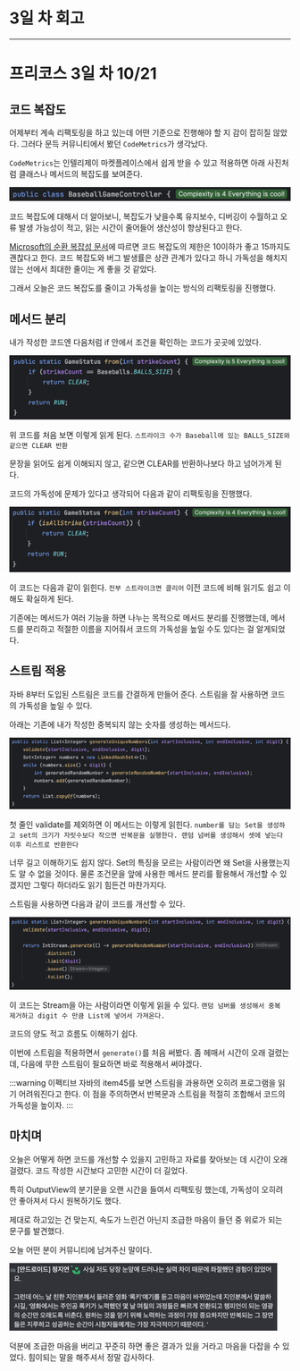 # 3일 차 회고

---

# 프리코스 3일 차 10/21

## 코드 복잡도

어제부터 계속 리팩토링을 하고 있는데 어떤 기준으로 진행해야 할 지 감이 잡히질 않았다. 그러다 문득 커뮤니티에서 봤던 `CodeMetrics`가 생각났다.

`CodeMetrics`는 인텔리제이 마켓플레이스에서 쉽게 받을 수 있고 적용하면 아래 사진처럼 클래스나 메서드의 복잡도를 보여준다.

![img_9.png](img_5.png)

코드 복잡도에 대해서 더 알아보니, 복잡도가 낮을수록 유지보수, 디버깅이 수월하고 오류 발생 가능성이 적고, 읽는 시간이 줄어들어 생산성이 향상된다고 한다.

[Microsoft의 순환 복잡성 문서](https://learn.microsoft.com/ko-kr/visualstudio/code-quality/code-metrics-cyclomatic-complexity?view=vs-2022)에 따르면 코드 복잡도의 제한은 10이하가 좋고 15까지도 괜찮다고 한다. 코드 복잡도와 버그 발생률은 상관 관계가 있다고 하니 가독성을 해치지 않는 선에서 최대한 줄이는 게 좋을 것 같았다.

그래서 오늘은 코드 복잡도를 줄이고 가독성을 높이는 방식의 리팩토링을 진행했다.

## 메서드 분리

내가 작성한 코드엔 다음처럼 if 안에서 조건을 확인하는 코드가 곳곳에 있었다. 

![img_9.png](img_6.png)

위 코드를 처음 보면 이렇게 읽게 된다. `스트라이크 수가 Baseball에 있는 BALLS_SIZE와 같으면 CLEAR 반환`

문장을 읽어도 쉽게 이해되지 않고, 같으면 CLEAR를 반환하나보다 하고 넘어가게 된다.

코드의 가독성에 문제가 있다고 생각되어 다음과 같이 리팩토링을 진행했다.

![img_10.png](img_7.png)

이 코드는 다음과 같이 읽힌다. `전부 스트라이크면 클리어` 이전 코드에 비해 읽기도 쉽고 이해도 확실하게 된다.

기존에는 메서드가 여러 기능을 하면 나누는 목적으로 메서드 분리를 진행했는데, 메서드를 분리하고 적절한 이름을 지어줘서 코드의 가독성을 높일 수도 있다는 걸 알게되었다.

## 스트림 적용

자바 8부터 도입된 스트림은 코드를 간결하게 만들어 준다. 스트림을 잘 사용하면 코드의 가독성을 높일 수 있다.

아래는 기존에 내가 작성한 중복되지 않는 숫자를 생성하는 메서드다.

![img_4.png](img_4.png)

첫 줄인 validate를 제외하면 이 메서드는 이렇게 읽힌다. `number를 담는 Set을 생성하고 set의 크기가 자릿수보다 작으면 반복문을 실행한다. 랜덤 넘버를 생성해서 셋에 넣는다 이후 리스트로 반환한다`

너무 길고 이해하기도 쉽지 않다. Set의 특징을 모르는 사람이라면 왜 Set을 사용했는지도 알 수 없을 것이다. 물론 조건문을 앞에 사용한 메서드 분리를 활용해서 개선할 수 있겠지만 그렇다 하더라도 읽기 힘든건 마찬가지다.

스트림을 사용하면 다음과 같이 코드를 개선할 수 있다.

![img_11.png](img_8.png)

이 코드는 Stream을 아는 사람이라면 이렇게 읽을 수 있다. `랜덤 넘버를 생성해서 중복 제거하고 digit 수 만큼 List에 넣어서 가져온다.`

코드의 양도 적고 흐름도 이해하기 쉽다.

이번에 스트림을 적용하면서 `generate()`를 처음 써봤다. 좀 헤매서 시간이 오래 걸렸는데, 다음에 무한 스트림이 필요하면 바로 적용해서 써야겠다.

:::warning
이펙티브 자바의 item45를 보면 스트림을 과용하면 오히려 프로그램을 읽기 어려워진다고 한다. 이 점을 주의하면서 반복문과 스트림을 적절히 조합해서 코드의 가독성을 높이자.
:::

## 마치며

오늘은 어떻게 하면 코드를 개선할 수 있을지 고민하고 자료를 찾아보는 데 시간이 오래 걸렸다. 코드 작성한 시간보다 고민한 시간이 더 길었다.

특히 OutputView의 분기문을 오랜 시간을 들여서 리팩토링 했는데, 가독성이 오히려 안 좋아져서 다시 원복하기도 했다.

제대로 하고있는 건 맞는지, 속도가 느린건 아닌지 조급한 마음이 들던 중 위로가 되는 문구를 발견했다.

오늘 어떤 분이 커뮤니티에 남겨주신 말이다.

![img_9.png](img_9.png)

덕분에 조급한 마음을 버리고 꾸준히 하면 좋은 결과가 있을 거라고 마음을 다잡을 수 있었다. 힘이되는 말을 해주셔서 정말 감사하다.